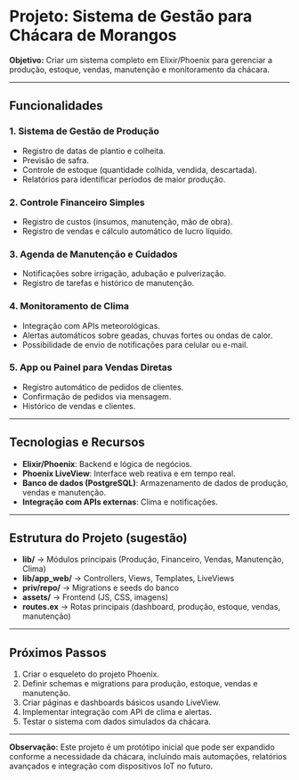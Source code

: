 # Projeto: Sistema de Gestão para Chácara de Morangos

**Objetivo:** Criar um sistema completo em Elixir/Phoenix para gerenciar a produção, estoque, vendas, manutenção e monitoramento da chácara.

---

## Funcionalidades

### 1. Sistema de Gestão de Produção
- Registro de datas de plantio e colheita.
- Previsão de safra.
- Controle de estoque (quantidade colhida, vendida, descartada).
- Relatórios para identificar períodos de maior produção.

### 2. Controle Financeiro Simples
- Registro de custos (insumos, manutenção, mão de obra).
- Registro de vendas e cálculo automático de lucro líquido.

### 3. Agenda de Manutenção e Cuidados
- Notificações sobre irrigação, adubação e pulverização.
- Registro de tarefas e histórico de manutenção.

### 4. Monitoramento de Clima
- Integração com APIs meteorológicas.
- Alertas automáticos sobre geadas, chuvas fortes ou ondas de calor.
- Possibilidade de envio de notificações para celular ou e-mail.

### 5. App ou Painel para Vendas Diretas
- Registro automático de pedidos de clientes.
- Confirmação de pedidos via mensagem.
- Histórico de vendas e clientes.

---

## Tecnologias e Recursos
- **Elixir/Phoenix**: Backend e lógica de negócios.
- **Phoenix LiveView**: Interface web reativa e em tempo real.
- **Banco de dados (PostgreSQL)**: Armazenamento de dados de produção, vendas e manutenção.
- **Integração com APIs externas**: Clima e notificações.

---

## Estrutura do Projeto (sugestão)
- **lib/** → Módulos principais (Produção, Financeiro, Vendas, Manutenção, Clima)  
- **lib/app_web/** → Controllers, Views, Templates, LiveViews  
- **priv/repo/** → Migrations e seeds do banco  
- **assets/** → Frontend (JS, CSS, imagens)  
- **routes.ex** → Rotas principais (dashboard, produção, estoque, vendas, manutenção)  

---

## Próximos Passos
1. Criar o esqueleto do projeto Phoenix.
2. Definir schemas e migrations para produção, estoque, vendas e manutenção.
3. Criar páginas e dashboards básicos usando LiveView.
4. Implementar integração com API de clima e alertas.
5. Testar o sistema com dados simulados da chácara.

---

**Observação:** Este projeto é um protótipo inicial que pode ser expandido conforme a necessidade da chácara, incluindo mais automações, relatórios avançados e integração com dispositivos IoT no futuro.


